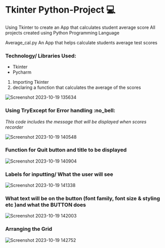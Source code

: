 # Tkinter Python-Project :computer:
Using Tkinter to create an App that calculates student average score All projects created using Python Programming Language

Average_cal.py
An App that helps calculate students average test scores

<h3>Technology/ Libraries Used:</h3>
<ul>
<li>Tkinter</li>
<li>Pycharm</li>
</ul>
<ol>
  <li>Importing Tkinter</li>
  <li>declaring a function that calculates the average of the scores </li>
</ol>

![Screenshot 2023-10-19 135634](https://github.com/DataFairy-FeliciaM/Python-Projects/assets/119903285/250768a1-1bcc-4b40-ae88-d61a57e541e2)


<h3>Using TryExcept for Error handling :no_bell:</h3>
<p><i>This code includes the message that will be displayed when  scores recorder </i></p>


![Screenshot 2023-10-19 140548](https://github.com/DataFairy-FeliciaM/Python-Projects/assets/119903285/2d09822b-3f90-42e8-9a4b-f9e028540e7c)



<h3>Function for Quit button and title to be displayed</h3>

![Screenshot 2023-10-19 140904](https://github.com/DataFairy-FeliciaM/Python-Projects/assets/119903285/8994d1bd-172b-4d3c-a91f-2deab92959e0)


<h3>Labels for inputting/ What the user will see</h3>

![Screenshot 2023-10-19 141338](https://github.com/DataFairy-FeliciaM/Python-Projects/assets/119903285/cacae46f-70c5-4822-9d8e-beccfd316c88)


<h3>What text will be on the button (<b>font family, font size & styling etc</b> )and what the BUTTON does</h3>

![Screenshot 2023-10-19 142003](https://github.com/DataFairy-FeliciaM/Python-Projects/assets/119903285/07bf92a4-d6ba-4287-bc9a-272462e3e732)


<h3>Arranging the Grid</h3>


![Screenshot 2023-10-19 142752](https://github.com/DataFairy-FeliciaM/Python-Projects/assets/119903285/85d5e35f-4d34-43ba-b3fc-567518e7b527)

